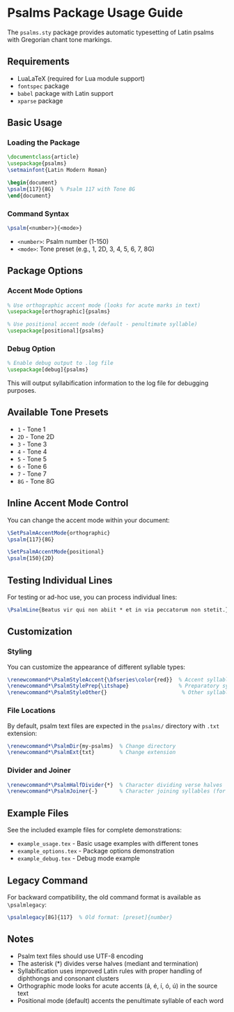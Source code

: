 # Psalms Package Usage Guide

The `psalms.sty` package provides automatic typesetting of Latin psalms with Gregorian chant tone markings.

## Requirements

- LuaLaTeX (required for Lua module support)
- `fontspec` package
- `babel` package with Latin support
- `xparse` package

## Basic Usage

### Loading the Package

```latex
\documentclass{article}
\usepackage{psalms}
\setmainfont{Latin Modern Roman}

\begin{document}
\psalm{117}{8G}  % Psalm 117 with Tone 8G
\end{document}
```

### Command Syntax

```latex
\psalm{<number>}{<mode>}
```

- `<number>`: Psalm number (1-150)
- `<mode>`: Tone preset (e.g., 1, 2D, 3, 4, 5, 6, 7, 8G)

## Package Options

### Accent Mode Options

```latex
% Use orthographic accent mode (looks for acute marks in text)
\usepackage[orthographic]{psalms}

% Use positional accent mode (default - penultimate syllable)
\usepackage[positional]{psalms}
```

### Debug Option

```latex
% Enable debug output to .log file
\usepackage[debug]{psalms}
```

This will output syllabification information to the log file for debugging purposes.

## Available Tone Presets

- `1` - Tone 1
- `2D` - Tone 2D
- `3` - Tone 3
- `4` - Tone 4
- `5` - Tone 5
- `6` - Tone 6
- `7` - Tone 7
- `8G` - Tone 8G

## Inline Accent Mode Control

You can change the accent mode within your document:

```latex
\SetPsalmAccentMode{orthographic}
\psalm{117}{8G}

\SetPsalmAccentMode{positional}
\psalm{150}{2D}
```

## Testing Individual Lines

For testing or ad-hoc use, you can process individual lines:

```latex
\PsalmLine{Beatus vir qui non abiit * et in via peccatorum non stetit.}\par
```

## Customization

### Styling

You can customize the appearance of different syllable types:

```latex
\renewcommand*\PsalmStyleAccent{\bfseries\color{red}}  % Accent syllables
\renewcommand*\PsalmStylePrep{\itshape}                % Preparatory syllables
\renewcommand*\PsalmStyleOther{}                        % Other syllables
```

### File Locations

By default, psalm text files are expected in the `psalms/` directory with `.txt` extension:

```latex
\renewcommand*\PsalmDir{my-psalms}  % Change directory
\renewcommand*\PsalmExt{txt}        % Change extension
```

### Divider and Joiner

```latex
\renewcommand*\PsalmHalfDivider{*}  % Character dividing verse halves
\renewcommand*\PsalmJoiner{-}       % Character joining syllables (for debugging)
```

## Example Files

See the included example files for complete demonstrations:

- `example_usage.tex` - Basic usage examples with different tones
- `example_options.tex` - Package options demonstration
- `example_debug.tex` - Debug mode example

## Legacy Command

For backward compatibility, the old command format is available as `\psalmlegacy`:

```latex
\psalmlegacy[8G]{117}  % Old format: [preset]{number}
```

## Notes

- Psalm text files should use UTF-8 encoding
- The asterisk (*) divides verse halves (mediant and termination)
- Syllabification uses improved Latin rules with proper handling of diphthongs and consonant clusters
- Orthographic mode looks for acute accents (á, é, í, ó, ú) in the source text
- Positional mode (default) accents the penultimate syllable of each word

